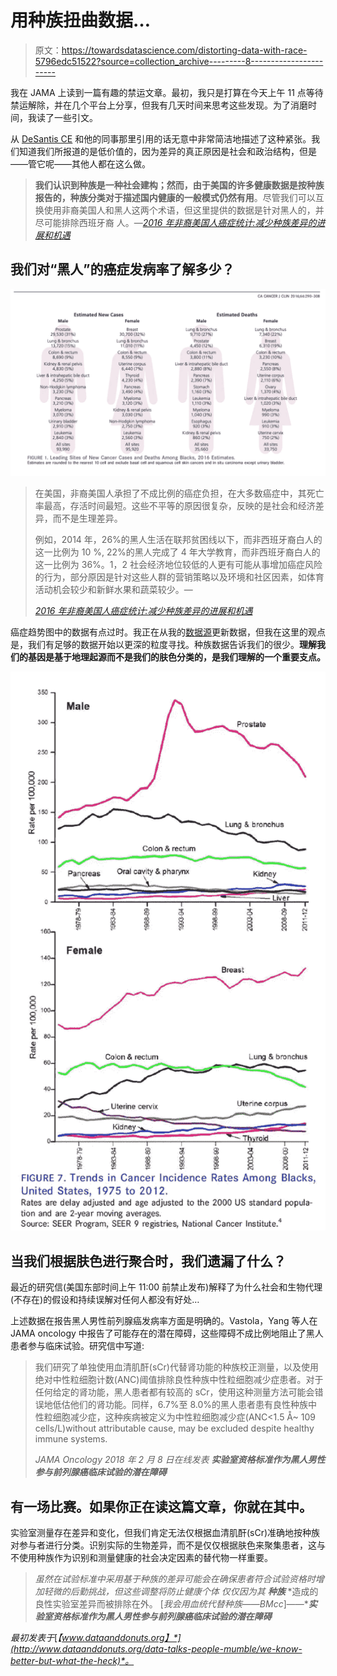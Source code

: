 # 用种族扭曲数据…

> 原文：<https://towardsdatascience.com/distorting-data-with-race-5796edc51522?source=collection_archive---------8----------------------->

我在 JAMA 上读到一篇有趣的禁运文章。最初，我只是打算在今天上午 11 点等待禁运解除，并在几个平台上分享，但我有几天时间来思考这些发现。为了消磨时间，我读了一些引文。

从 [DeSantis CE](https://www.ncbi.nlm.nih.gov/pubmed/?term=DeSantis%20CE%5BAuthor%5D&cauthor=true&cauthor_uid=26910411) 和他的同事那里引用的话无意中非常简洁地描述了这种紧张。我们知道我们所报道的是低价值的，因为差异的真正原因是社会和政治结构，但是——管它呢——其他人都在这么做。

> **我们认识到种族是一种社会建构；然而，由于美国的许多健康数据是按种族报告的，种族分类对于描述国内健康的一般模式仍然有用**。尽管我们可以互换使用非裔美国人和黑人这两个术语，但这里提供的数据是针对黑人的，并尽可能排除西班牙裔
> 人。—[*2016 年非裔美国人癌症统计:减少种族差异的进展和机遇*](https://www.ncbi.nlm.nih.gov/pubmed/?term=DeSantis+CE%2C+Siegel+RL%2C+Sauer+AG%2C+et+al.)

## 我们对“黑人”的癌症发病率了解多少？

![](img/6f3fde8f7a7be0a6f4c7994ac42f289d.png)

> 在美国，非裔美国人承担了不成比例的癌症负担，在大多数癌症中，其死亡率最高，存活时间最短。这些不平等的原因很复杂，反映的是社会和经济差异，而不是生理差异。
> 
> 例如，2014 年，26%的黑人生活在联邦贫困线以下，而非西班牙裔白人的这一比例为 10 %, 22%的黑人完成了 4 年大学教育，而非西班牙裔白人的这一比例为 36%。1，2 社会经济地位较低的人更有可能从事增加癌症风险的行为，部分原因是针对这些人群的营销策略以及环境和社区因素，如体育活动机会较少和新鲜水果和蔬菜较少。—
> 
> [*2016 年非裔美国人癌症统计:减少种族差异的进展和机遇*](https://www.ncbi.nlm.nih.gov/pubmed/?term=DeSantis+CE%2C+Siegel+RL%2C+Sauer+AG%2C+et+al.)

癌症趋势图中的数据有点过时。我正在从我的[数据源](http://www.publicinsightdata.com/)更新数据，但我在这里的观点是，我们有足够的数据开始以更深的粒度寻找。种族数据告诉我们的很少。**理解我们的基因是基于地理起源而不是我们的肤色分类的，是我们理解的一个重要支点。**

![](img/5b7ccd1e1128909695f358bcd43b983c.png)

## 当我们根据肤色进行聚合时，我们遗漏了什么？

最近的研究信(美国东部时间上午 11:00 前禁止发布)解释了为什么社会和生物代理(不存在)的假设和持续误解对任何人都没有好处…

上述数据在报告黑人男性前列腺癌发病率方面是明确的。Vastola，Yang 等人在 JAMA oncology 中报告了可能存在的潜在障碍，这些障碍不成比例地阻止了黑人患者参与临床试验。研究信中写道:

> 我们研究了单独使用血清肌酐(sCr)代替肾功能的种族校正测量，以及使用绝对中性粒细胞计数(ANC)阈值排除良性种族中性粒细胞减少症患者。对于任何给定的肾功能，黑人患者都有较高的 sCr，使用这种测量方法可能会错误地低估他们的肾功能。同样，6.7%至 8.0%的黑人患者患有良性种族中性粒细胞减少症，这种疾病被定义为中性粒细胞减少症(ANC<1.5 Å~ 109 cells/L)without attributable cause, may be excluded despite healthy immune systems.
> 
> *JAMA Oncology 2018 年 2 月 8 日在线发表* ***实验室资格标准作为黑人男性参与前列腺癌临床试验的潜在障碍***

## 有一场比赛。如果你正在读这篇文章，你就在其中。​

实验室测量存在差异和变化，但我们肯定无法仅根据血清肌酐(sCr)准确地按种族对参与者进行分类。识别实际的生物差异，而不是仅仅根据肤色来聚集患者，这与不使用种族作为识别和测量健康的社会决定因素的替代物一样重要。

> *虽然在试验标准中采用基于种族的差异可能会在确保患者符合试验资格时增加轻微的后勤挑战，但这些调整将防止健康个体
> 仅仅因为其* ***种族*** *造成的良性实验室差异而被排除在外。
> [*我会用血统代替种族——BMcc*]——****实验室资格标准作为黑人男性参与前列腺癌临床试验的潜在障碍***

*最初发表于*[*【www.dataanddonuts.org】*](http://www.dataanddonuts.org/data-talks-people-mumble/we-know-better-but-what-the-heck)*。*